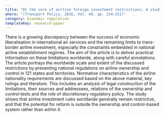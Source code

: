 ```yaml
---
title: "At the core of airline foreign investment restrictions: A study of 121 countries"
where: "(Transport Policy, 2016, Vol. 49, pp. 234–251)"
category: Economic regulation
templateKey: research-paper
---
```


There is a growing discrepancy between the success of economic liberalisation in international air services and the remaining limits to trans-border airline investment, especially the constraints embedded in national airline establishment regimes. The aim of the article is to deliver practical information on these limitations worldwide, along with careful annotations. The article portrays the worldwide scale and extent of the discussed restrictions by presenting national regulations on airline ownership and control in 121 states and territories. Normative characteristics of the airline nationality requirements are discussed based on the above material, key rulings and literature. This includes an analysis of legal construction of the limitations, their sources and addressees, relations of the ownership and control tests and the role of discretionary regulatory policy. The study shows that airline investment rules worldwide generally remain restrictive, and that the potential for reform is outside the ownership and control-based system rather than within it.

